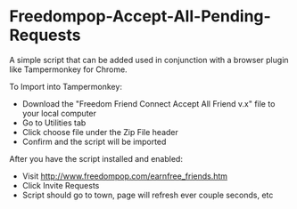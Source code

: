 # Freedompop-Accept-All-Pending-Requests
A simple script that can be added used in conjunction with a browser plugin like Tampermonkey for Chrome.

To Import into Tampermonkey:

  - Download the "Freedom Friend Connect Accept All Friend v.x" file to your local computer
  - Go to Utilities tab
  - Click choose file under the Zip File header
  - Confirm and the script will be imported

After you have the script installed and enabled:
  - Visit http://www.freedompop.com/earnfree_friends.htm
  - Click Invite Requests
  - Script should go to town, page will refresh ever couple seconds, etc
